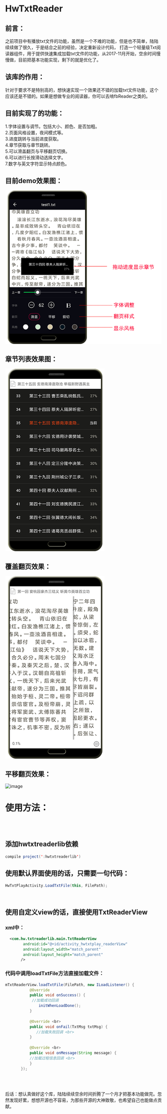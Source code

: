 # HwTxtReader
## 前言：
之前项目中有播放txt文件的功能，虽然是一个不难的功能，但是也不简单，陆陆续续做了很久，于是结合之前的经验，决定重新设计代码，
打造一个轻量级Txt阅读器组件，用于提供快速集成加载txt文件的功能，从2017-11月开始，空余时间慢慢做，目前把基本功能实现，剩下的就是优化了。

## 该库的作用：
针对于要求不是特别高的，想快速实现一个效果还不错的加载txt文件功能，这个应该还是不错的。如果是想做专业的阅读器，你可以去啃fbReader之类的。

## 目前实现了的功能：
1.字体设置与调节。包括大小、颜色、是否加粗。<br> 
2.页面风格设置，夜间模式等。<br> 
3.进度跳转与当前进度获取。<br> 
4.章节获取与章节跳转。<br> 
5.可以滑盖翻页与平移翻页切换。<br> 
6.可以进行长按滑动选择文字。<br> 
7.数字与英文字符显示特点颜色。<br> 


## 目前demo效果图：
![image](https://github.com/bifan-wei/HwTxtReader/blob/master/pics/ic_reader1.png)

## 章节列表效果图：
![image](https://github.com/bifan-wei/HwTxtReader/blob/master/pics/ic_chaper.png)

## 覆盖翻页效果：
![image](https://github.com/bifan-wei/HwTxtReader/blob/master/pics/ic_cover.png)

## 平移翻页效果：
![image](https://github.com/bifan-wei/HwTxtReader/blob/master/pics/ic_translate.png)


# 使用方法：
<br>
<br>

## 添加hwtxtreaderlib依赖 
```java
compile project(':hwtxtreaderlib')
```
##  使用默认界面使用的话，只需要一句代码： 
 ```java
 HwTxtPlayActivity.LoadTxtFile(this, FilePath);
 ```
<br>

## 使用自定义view的话，直接使用TxtReaderView 
### xml中：
```xml
  <com.hw.txtreaderlib.main.TxtReaderView 
        android:id="@+id/activity_hwtxtplay_readerView" 
        android:layout_width="match_parent"  
        android:layout_height="match_parent" 
       />
```

### 代码中调用loadTxtFile方法直接加载文件：
 
 ```java
 mTxtReaderView.loadTxtFile(FilePath, new ILoadListener() { 
            @Override 
            public void onSuccess() { 
             //加载成功回调 
                initWhenLoadDone(); 
            } 

            @Override <br> 
            public void onFail(TxtMsg txtMsg) { 
               //加载失败回调 <br> 
            } 

            @Override <br> 
            public void onMessage(String message) {  
            //加载过程信息回调 <br> 
            } 
        }); 
```
<br> 
<br> 

后话：想认真做好这个库，陆陆续续空余时间折腾了一个月才把基本功能做完。忽然发现好累，想想开源也不容易，为那些开源的大神致敬，也希望自己也能做点贡献。<br> 

